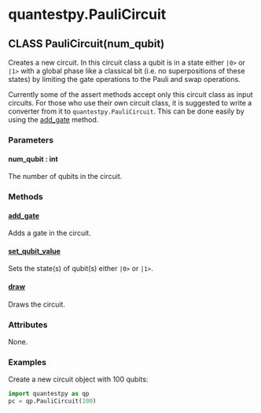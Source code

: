 # quantestpy.PauliCircuit

## CLASS PauliCircuit(num_qubit)

Creates a new circuit. In this circuit class a qubit is in a state either `|0>` or `|1>` with a global phase like a classical bit (i.e. no superpositions of these states) by limiting the gate operations to the Pauli and swap operations.

Currently some of the assert methods accept only this circuit class as input circuits. For those who use their own circuit class, it is suggested to write a converter from it to `quantestpy.PauliCircuit`. This can be done easily by using the [add_gate](./pauli_circuit_add_gate.md) method.


### Parameters
#### num_qubit : int
The number of qubits in the circuit.

### Methods

#### [add_gate](./pauli_circuit_add_gate.md)
Adds a gate in the circuit.

#### [set_qubit_value](./pauli_circuit_set_qubit_value.md)
Sets the state(s) of qubit(s) either `|0>` or `|1>`.

#### [draw](./pauli_circuit_draw.md)
Draws the circuit.

### Attributes
None.

### Examples
Create a new circuit object with 100 qubits:
```py
import quantestpy as qp
pc = qp.PauliCircuit(100)
```
